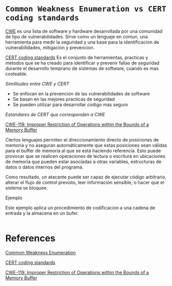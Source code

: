 # **`Common Weakness Enumeration vs CERT coding standards`**

[CWE][1] es una lista de software y hardware desarrollada por una comunidad de tipo de vulnerabilidades. Sirve como un lenguaje en comun, una herramienta para medir la seguridad y una base para la identificacion de vulnerabilidades, mitigacion y prevencion.

[CERT coding standards][2] Es el conjunto de herramientas, practicas y metodos que se ha creado para identificar y prevenir fallas de seguridad durante el desarrollo temprano de sistemas de software, cuando es mas costeable.

*Similitudes entre CWE y CERT*

- Se enfocan en la prevencion de las vulnerabilidades de software
- Se basan en las mejores practicas de seguridad
- Se pueden utilizar para desarrollar codigo mas seguro

*Estandares de CERT que corresponden a CWE*

[CWE-119: Improper Restriction of Operations within the Bounds of a Memory Buffer][3] 

Ciertos lenguajes permiten el direccionamiento directo de posiciones de memoria y no aseguran automáticamente que estas posiciones sean válidas para el buffer de memoria al que se está haciendo referencia. Esto puede provocar que se realicen operaciones de lectura o escritura en ubicaciones de memoria que pueden estar asociadas a otras variables, estructuras de datos o datos internos del programa.

Como resultado, un atacante puede ser capaz de ejecutar código arbitrario, alterar el flujo de control previsto, leer información sensible, o hacer que el sistema se bloquee.


Ejemplo

Este ejemplo aplica un procedimiento de codificacion a una cadena de entrada y la almacena en un bufer.

```

```



# References 
[Common Weakness Enumeration][1]

[CERT coding standards][2]

[CWE-119: Improper Restriction of Operations within the Bounds of a Memory Buffer][3]

[1]: https://cwe.mitre.org/
[2]: https://www.cert.org/secure-coding
[3]: https://cwe.mitre.org/data/definitions/119.html
